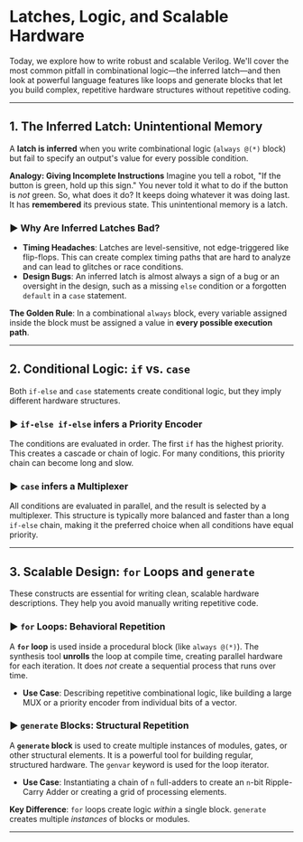 



#  Latches, Logic, and Scalable Hardware

Today, we explore how to write robust and scalable Verilog. We'll cover the most common pitfall in combinational logic—the inferred latch—and then look at powerful language features like loops and generate blocks that let you build complex, repetitive hardware structures without repetitive coding.

---

## 1. The Inferred Latch: Unintentional Memory

A **latch is inferred** when you write combinational logic (`always @(*)` block) but fail to specify an output's value for every possible condition.

**Analogy: Giving Incomplete Instructions**
Imagine you tell a robot, "If the button is green, hold up this sign." You never told it what to do if the button is *not* green. So, what does it do? It keeps doing whatever it was doing last. It has **remembered** its previous state. This unintentional memory is a latch.

### ► Why Are Inferred Latches Bad?
* **Timing Headaches**: Latches are level-sensitive, not edge-triggered like flip-flops. This can create complex timing paths that are hard to analyze and can lead to glitches or race conditions.
* **Design Bugs**: An inferred latch is almost always a sign of a bug or an oversight in the design, such as a missing `else` condition or a forgotten `default` in a `case` statement.

**The Golden Rule**: In a combinational `always` block, every variable assigned inside the block must be assigned a value in **every possible execution path**.

---

## 2. Conditional Logic: `if` vs. `case`

Both `if-else` and `case` statements create conditional logic, but they imply different hardware structures.

### ► `if-else if-else` infers a Priority Encoder
The conditions are evaluated in order. The first `if` has the highest priority. This creates a cascade or chain of logic. For many conditions, this priority chain can become long and slow.

### ► `case` infers a Multiplexer
All conditions are evaluated in parallel, and the result is selected by a multiplexer. This structure is typically more balanced and faster than a long `if-else` chain, making it the preferred choice when all conditions have equal priority.

---

## 3. Scalable Design: `for` Loops and `generate`

These constructs are essential for writing clean, scalable hardware descriptions. They help you avoid manually writing repetitive code.

### ► `for` Loops: Behavioral Repetition
A **`for` loop** is used inside a procedural block (like `always @(*)`). The synthesis tool **unrolls** the loop at compile time, creating parallel hardware for each iteration. It does *not* create a sequential process that runs over time.

* **Use Case**: Describing repetitive combinational logic, like building a large MUX or a priority encoder from individual bits of a vector.

### ► `generate` Blocks: Structural Repetition
A **`generate` block** is used to create multiple instances of modules, gates, or other structural elements. It is a powerful tool for building regular, structured hardware. The `genvar` keyword is used for the loop iterator.

* **Use Case**: Instantiating a chain of `n` full-adders to create an `n`-bit Ripple-Carry Adder or creating a grid of processing elements.

**Key Difference**: `for` loops create logic *within* a single block. `generate` creates multiple *instances* of blocks or modules.


-----
